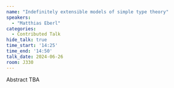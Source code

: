 ```yaml
---
name: "Indefinitely extensible models of simple type theory"
speakers:
  - "Matthias Eberl"
categories:
  - Contributed Talk
hide_talk: true
time_start: '14:25'
time_end: '14:50'
talk_date: 2024-06-26
room: J330
---
```


Abstract TBA
